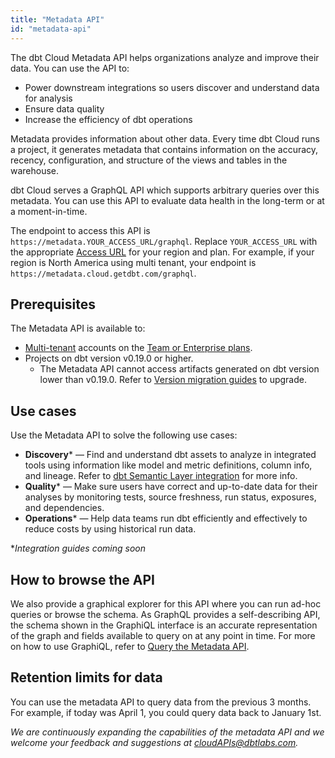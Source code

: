 ```yaml
---
title: "Metadata API"
id: "metadata-api"
---
```


The dbt Cloud Metadata API helps organizations analyze and improve their data. You can use the API to:
 - Power downstream integrations so users discover and understand data for analysis
 - Ensure data quality 
 - Increase the efficiency of dbt operations

Metadata provides information about other data.  Every time dbt Cloud runs a project, it generates metadata that contains information on the accuracy, recency, configuration, and structure of the <Term id="view">views</Term> and tables in the warehouse.

<!-- reworded original: Every time that dbt Cloud runs a dbt project, it generates metadata which pertains to the accuracy, recency, configuration, and structure of the views and tables in the warehouse. -->

dbt Cloud serves a GraphQL API which supports arbitrary queries over this metadata. You can use this API to evaluate data health in the long-term or at a moment-in-time. 

The endpoint to access this API is `https://metadata.YOUR_ACCESS_URL/graphql`. Replace `YOUR_ACCESS_URL` with the appropriate [Access URL](/docs/deploy/regions-ip-addresses) for your region and plan. For example, if your region is North America using multi tenant, your endpoint is `https://metadata.cloud.getdbt.com/graphql`.

## Prerequisites

The Metadata API is available to:
- [Multi-tenant](/docs/deploy/regions-ip-addresses) accounts on the [Team or Enterprise plans](https://www.getdbt.com/pricing/). 
- Projects on dbt version v0.19.0 or higher.
    * The Metadata API cannot access artifacts generated on dbt version lower than v0.19.0. Refer to [Version migration guides](https://docs.getdbt.com/guides/migration/versions) to upgrade.
    
## Use cases

Use the Metadata API to solve the following use cases:

- **Discovery*** &mdash; Find and understand dbt assets to analyze in integrated tools using information like model and metric definitions, column info, and lineage. Refer to [dbt Semantic Layer integration](/guides/dbt-ecosystem/sl-partner-integration-guide) for more info. 
- **Quality*** &mdash; Make sure users have correct and up-to-date data for their analyses by monitoring tests, source freshness, run status, exposures, and dependencies.
- **Operations*** &mdash;  Help data teams run dbt efficiently and effectively to reduce costs by using historical run data.

*_Integration guides coming soon_

## How to browse the API

We also provide a graphical explorer for this API where you can run ad-hoc queries or browse the schema. As GraphQL provides a self-describing API, the schema shown in the GraphiQL interface is an accurate representation of the graph and fields available to query on at any point in time. For more on how to use GraphiQL, refer to [Query the Metadata API](/docs/dbt-cloud-apis/metadata-querying.md).

## Retention limits for data

You can use the metadata API to query data from the previous 3 months. For example, if today was April 1, you could query data back to January 1st.

*We are continuously expanding the capabilities of the metadata API and we welcome your feedback and suggestions at cloudAPIs@dbtlabs.com.*

